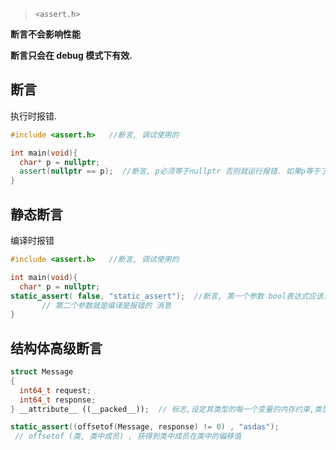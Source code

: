 > `<assert.h>`

**断言不会影响性能**

**断言只会在 debug 模式下有效.**



## 断言

执行时报错.

```c++
#include <assert.h>   //断言, 调试使用的

int main(void){
  char* p = nullptr;
  assert(nullptr == p);  //断言, p必须等于nullptr 否则就运行报错. 如果p等于了nullptr 那么就不会报错.
}
```



## 静态断言

编译时报错

```c++
#include <assert.h>   //断言, 调试使用的

int main(void){
  char* p = nullptr;
static_assert( false, "static_assert");  //断言, 第一个参数 bool表达式应该为true 否则就编译报错, 
       // 第二个参数就是编译是报错的 消息
}
```





## 结构体高级断言

```c++
struct Message
{
  int64_t request;
  int64_t response;
} __attribute__ ((__packed__));  // 标志,设定其类型的每一个变量的内存约束,类型的变量数组中的值将会紧紧的靠在一起

static_assert((offsetof(Message, response) != 0) , "asdas");
 // offsetof (类, 类中成员) , 获得到类中成员在类中的偏移值
```


